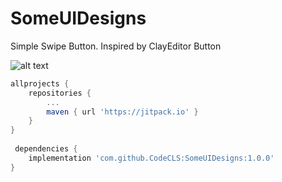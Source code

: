 # SomeUIDesigns
Simple Swipe Button. Inspired by ClayEditor Button

![alt text]( [https://drive.google.com/file/d/1K4ymaQK37g2pqg-R16YPzL1911YR-Apr/view?usp=sharing](https://drive.google.com/uc?export=view&id=1K4ymaQK37g2pqg-R16YPzL1911YR-Apr))

```groovy
allprojects {
	repositories {
		...
		maven { url 'https://jitpack.io' }
	}
}
  
 dependencies {
	implementation 'com.github.CodeCLS:SomeUIDesigns:1.0.0'
}

```
